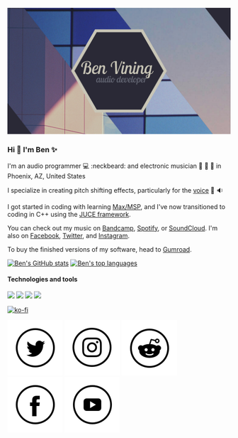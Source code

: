 ![Header](https://github.com/benthevining/benthevining/blob/main/assets/headerImage.png?raw=true)

### Hi :wave: I'm Ben :sparkles:

I'm an audio programmer :computer: :neckbeard: and electronic musician :electric_plug: :musical_keyboard: :lips: in Phoenix, AZ, United States

I specialize in creating pitch shifting effects, particularly for the [voice](https://www.youtube.com/watch?v=jIzHT1uJxA4) :microphone: :sound:

I got started in coding with learning [Max/MSP](http://www.cycling74.com/products/max), and I've now transitioned to coding in C++ using the [JUCE framework](http://www.juce.com/).

You can check out my music on [Bandcamp](http://www.benvining.bandcamp.com/), [Spotify](http://open.spotify.com/artist/2UA73qR4E3nNPjjf8CphX8?si=FrGog5JQSuGftUDOscAThg), or [SoundCloud](http://www.soundcloud.com/benvining). I'm also on [Facebook](http://www.facebook.com/benviningofficial/), [Twitter](http://www.twitter.com/benthevining), and [Instagram](http://www.instagram.com/benjivining/).

To buy the finished versions of my software, head to [Gumroad](http://www.gumroad.com/benvining).

[![Ben's GitHub stats](https://github-readme-stats.vercel.app/api?username=benthevining&show_icons=true&theme=onedark)](https://github.com/anuraghazra/github-readme-stats)
[![Ben's top languages](https://github-readme-stats.vercel.app/api/top-langs/?username=benthevining&layout=compact&theme=onedark)](https://github.com/anuraghazra/github-readme-stats)

#### Technologies and tools
![](https://img.shields.io/badge/OS-MacOSX-informational?style=flat&logo=Apple&logoColor=white&color=2bbc8a)
![](https://img.shields.io/badge/IDE-XCode-informational?style=flat&logo=Xcode&logoColor=white&color=2bbc8a)
![](https://img.shields.io/badge/Code-C++-informational?style=flat&logo=GitHub&logoColor=white&color=2bbc8a)
![](https://img.shields.io/badge/Code-CMake-informational?style=flat&logo=GitHub&logoColor=white&color=2bbc8a)

[![ko-fi](https://www.ko-fi.com/img/githubbutton_sm.svg)](https://ko-fi.com/G2G32OKV9)

<!-- Actual text -->

[![Twitter][1.1]][2.1] [![Instagram][1.2]][2.2] [![Reddit][1.3]][2.3] [![Facebook][1.4]][2.4] [![YouTube][1.5]][2.5]

<!-- Icons -->

[1.1]: https://github.com/benthevining/benthevining/blob/main/assets/icons/twitter.png (twitter icon)
[1.2]: https://github.com/benthevining/benthevining/blob/main/assets/icons/instagram.png (Instagram icon)
[1.3]: https://github.com/benthevining/benthevining/blob/main/assets/icons/reddit.png (reddit icon)
[1.4]: https://github.com/benthevining/benthevining/blob/main/assets/icons/facebook.png (facebook icon)
[1.5]: https://github.com/benthevining/benthevining/blob/main/assets/icons/youtube.png (Youtube icon)

<!-- Links -->

[2.1]: https://twitter.com/benthevining
[2.2]: https://www.instagram.com/benjivining/
[2.3]: https://www.reddit.com/user/benthevining
[2.4]: https://www.facebook.com/benviningofficial/
[2.5]: https://www.youtube.com/channel/UCQCxlghSGAa9BYdSciCPoQQ
